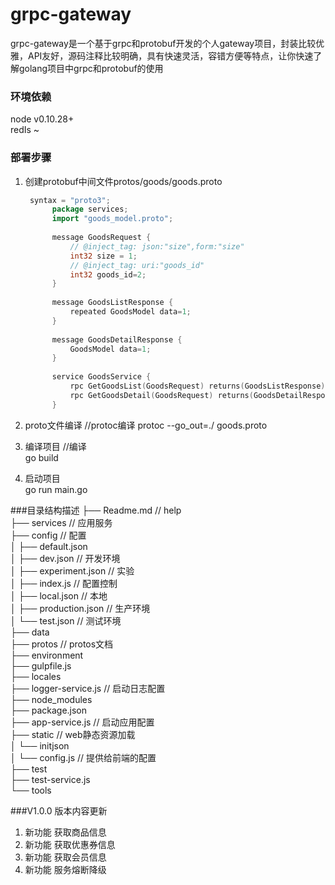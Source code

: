 # grpc-gateway
grpc-gateway是一个基于grpc和protobuf开发的个人gateway项目，封装比较优雅，API友好，源码注释比较明确，具有快速灵活，容错方便等特点，让你快速了解golang项目中grpc和protobuf的使用

### 环境依赖
node v0.10.28+  
redIs ~  

### 部署步骤
1. 创建protobuf中间文件protos/goods/goods.proto    
   ```go
    syntax = "proto3";
         package services;
         import "goods_model.proto";
    
         message GoodsRequest {
             // @inject_tag: json:"size",form:"size"
             int32 size = 1;
             // @inject_tag: uri:"goods_id"
             int32 goods_id=2;
         }
    
         message GoodsListResponse {
             repeated GoodsModel data=1;
         }
    
         message GoodsDetailResponse {
             GoodsModel data=1;
         }
    
         service GoodsService {
             rpc GetGoodsList(GoodsRequest) returns(GoodsListResponse);
             rpc GetGoodsDetail(GoodsRequest) returns(GoodsDetailResponse);
         }
    ```   

2. proto文件编译  //protoc编译
    protoc --go_out=./ goods.proto

3. 编译项目   //编译  
    go build

4. 启动项目  
    go run main.go  


###目录结构描述
├── Readme.md                   // help  
├── services                    // 应用服务  
├── config                      // 配置  
│   ├── default.json  
│   ├── dev.json                // 开发环境  
│   ├── experiment.json         // 实验  
│   ├── index.js                // 配置控制  
│   ├── local.json              // 本地  
│   ├── production.json         // 生产环境  
│   └── test.json               // 测试环境  
├── data  
├── protos                      // protos文档  
├── environment  
├── gulpfile.js  
├── locales  
├── logger-service.js           // 启动日志配置  
├── node_modules  
├── package.json  
├── app-service.js              // 启动应用配置  
├── static                      // web静态资源加载  
│   └── initjson  
│       └── config.js         // 提供给前端的配置  
├── test  
├── test-service.js  
└── tools  

###V1.0.0 版本内容更新
1. 新功能     获取商品信息
2. 新功能     获取优惠券信息
3. 新功能     获取会员信息
4. 新功能     服务熔断降级 